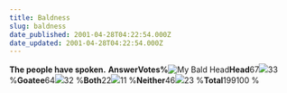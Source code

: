 ```yaml
---
title: Baldness
slug: baldness
date_published: 2001-04-28T04:22:54.000Z
date_updated: 2001-04-28T04:22:54.000Z
---
```


**The people have spoken.**
**Answer****Votes****%**![My Bald Head](/anil/images/shavehead.gif)**Head**67![](/anil/images/pollbar.gif)33 %**Goatee**64![](/anil/images/pollbar.gif)32 %**Both**22![](/anil/images/pollbar.gif)11 %**Neither**46![](/anil/images/pollbar.gif)23 %**Total**199100 %
